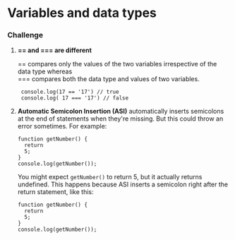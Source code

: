 # Variables and data types
### Challenge
   1. **== and === are different** <br>
   
      == compares only the values of the two variables irrespective of the data type whereas <br>
      === compares both the data type and values of two variables.
      
       ```
        console.log(17 == '17') // true
        console.log( 17 === '17') // false
       ```
  2. **Automatic Semicolon Insertion (ASI)** automatically inserts semicolons at the end of statements when they're missing. But this could throw an       error sometimes. For example:
     ```
     function getNumber() {
       return
       5;
     }
     console.log(getNumber());
     ```
     You might expect `getNumber()` to return 5, but it actually returns undefined. This happens because ASI inserts a semicolon right after the return statement, like this:
    
     ```
     function getNumber() {
       return
       5;
     }
     console.log(getNumber());
     ```
